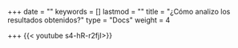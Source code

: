 +++
date = ""
keywords = []
lastmod = ""
title = "¿Cómo analizo los resultados obtenidos?"
type = "Docs"
weight = 4

+++
{{< youtube s4-hR-r2fjI>}}